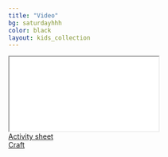 ```yaml
---
title: "Video"
bg: saturdayhhh
color: black
layout: kids_collection
---
```


<div class="icontain"><iframe title="The title of the video" src="//www.youtube-nocookie.com/embed/owgoCjVaxTs" allowfullscreen></iframe></div>

<div class="row btnlinks">
    <div class="col s12 m3 btnlink">
      <a class="waves-effect waves-light btn-large light-blue lighten-2" href='hshshshshsh'>Activity sheet</a>
    </div>
    <div class="col s12 m9 btnlink">
      <a class="waves-effect waves-light btn-large light-blue lighten-2" href="hjhjhjhjhjh">Craft</a>  
</div>
